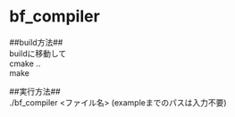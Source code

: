 # bf_compiler

##build方法##  
buildに移動して  
cmake ..  
make  

##実行方法##  
./bf_compiler <ファイル名>
(exampleまでのパスは入力不要)
